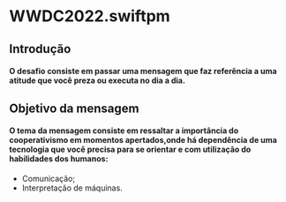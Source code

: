 # WWDC2022.swiftpm

## Introdução

#### O **desafio** consiste em passar uma mensagem que faz referência a uma atitude que você preza ou executa no dia a dia.

## Objetivo da mensagem

#### O **tema** da mensagem consiste em ressaltar a **importância** do cooperativismo em momentos apertados,onde há dependência de uma tecnologia que você precisa para se orientar e com utilização do **habilidades dos humanos**:

- Comunicação;
- Interpretação de máquinas.


